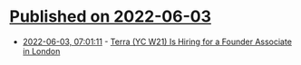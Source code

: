 # [Published on 2022-06-03](index.md)

* [2022-06-03, 07:01:11](https://news.ycombinator.com/item?id=31605104) - [Terra (YC W21) Is Hiring for a Founder Associate in London](https://www.ycombinator.com/companies/terra/jobs/NGbGJeN-founder-associate)
